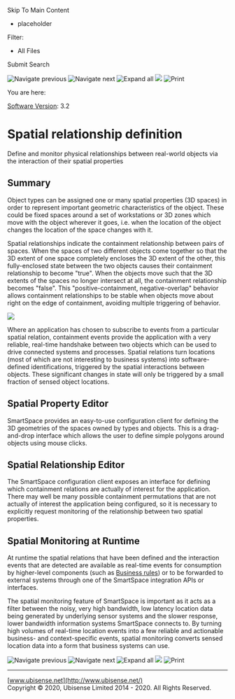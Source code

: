 

Skip To Main Content

[](../../../Home.htm)

  * placeholder

Filter:

  * All Files

Submit Search

![Navigate previous](../../../images/transparent.gif) ![Navigate
next](../../../images/transparent.gif) ![Expand
all](../../../images/transparent.gif) ![](../../../images/transparent.gif)
![Print](../../../images/transparent.gif)

You are here:

[Software Version](../../FrontMatters\(Online\)/features-and-versions.htm):
3.2

# Spatial relationship definition

Define and monitor physical relationships between real-world objects via the
interaction of their spatial properties

## Summary

Object types can be assigned one or many spatial properties (3D spaces) in
order to represent important geometric characteristics of the object. These
could be fixed spaces around a set of workstations or 3D zones which move with
the object wherever it goes, i.e. when the location of the object changes the
location of the space changes with it.

Spatial relationships indicate the containment relationship between pairs of
spaces. When the spaces of two different objects come together so that the 3D
extent of one space completely encloses the 3D extent of the other, this
fully-enclosed state between the two objects causes their containment
relationship to become "true". When the objects move such that the 3D extents
of the spaces no longer intersect at all, the containment relationship becomes
"false". This "positive-containment, negative-overlap" behavior allows
containment relationships to be stable when objects move about right on the
edge of containment, avoiding multiple triggering of behavior.

![](../../../images/SpatialRelationsMontage.png)

Where an application has chosen to subscribe to events from a particular
spatial relation, containment events provide the application with a very
reliable, real-time handshake between two objects which can be used to drive
connected systems and processes. Spatial relations turn locations (most of
which are not interesting to business systems) into software-defined
identifications, triggered by the spatial interactions between objects. These
significant changes in state will only be triggered by a small fraction of
sensed object locations.

## Spatial Property Editor

SmartSpace provides an easy-to-use configuration client for defining the 3D
geometries of the spaces owned by types and objects. This is a drag-and-drop
interface which allows the user to define simple polygons around objects using
mouse clicks.

## Spatial Relationship Editor

The SmartSpace configuration client exposes an interface for defining which
containment relations are actually of interest for the application. There may
well be many possible containment permutations that are not actually of
interest the application being configured, so it is necessary to explicitly
request monitoring of the relationship between two spatial properties.

## Spatial Monitoring at Runtime

At runtime the spatial relations that have been defined and the interaction
events that are detected are available as real-time events for consumption by
higher-level components (such as [Business
rules](../../TopLevelComponents/business-rules.htm)) or to be forwarded to
external systems through one of the SmartSpace integration APIs or interfaces.

The spatial monitoring feature of SmartSpace is important as it acts as a
filter between the noisy, very high bandwidth, low latency location data being
generated by underlying sensor systems and the slower response, lower
bandwidth information systems SmartSpace connects to. By turning high volumes
of real-time location events into a few reliable and actionable business- and
context-specific events, spatial monitoring converts sensed location data into
a form that business systems can use.

![Navigate previous](../../../images/transparent.gif) ![Navigate
next](../../../images/transparent.gif) ![Expand
all](../../../images/transparent.gif) ![](../../../images/transparent.gif)
![Print](../../../images/transparent.gif)

* * *

[www.ubisense.net](http://www.ubisense.net/)  
Copyright © 2020, Ubisense Limited 2014 - 2020. All Rights Reserved.

